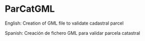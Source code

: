 # ParCatGML
English: Creation of GML file to validate cadastral parcel

Spanish: Creación de fichero GML para validar parcela catastral
